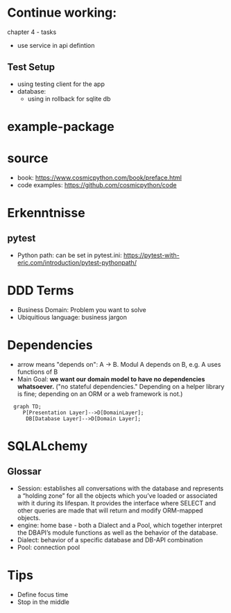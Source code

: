 # Continue working:

chapter 4 - tasks
- use service in api defintion

## Test Setup
- using testing client for the app
- database: 
  - using in rollback for sqlite db


# example-package

# source
- book: https://www.cosmicpython.com/book/preface.html
- code examples: https://github.com/cosmicpython/code

# Erkenntnisse

## pytest

- Python path: can be set in pytest.ini: https://pytest-with-eric.com/introduction/pytest-pythonpath/


# DDD Terms
- Business Domain: Problem you want to solve
- Ubiquitious language: business jargon

# Dependencies
- arrow means "depends on": A -> B. Modul A depends on B, e.g. A uses functions of B
- Main Goal: __we want our domain model to have no dependencies whatsoever.__ ("no stateful dependencies." Depending on a helper library is fine; depending on an ORM or a web framework is not.)

```mermaid
  graph TD;
     P[Presentation Layer]-->D[DomainLayer];
      DB[Database Layer]-->D[Domain Layer];
```

# SQLALchemy
## Glossar
- Session: establishes all conversations with the database and represents a “holding zone” for all the objects which you’ve loaded or associated with it during its lifespan. It provides the interface where SELECT and other queries are made that will return and modify ORM-mapped objects.
- engine: home base - both a Dialect and a Pool, which together interpret the DBAPI’s module functions as well as the behavior of the database.
- Dialect: behavior of a specific database and DB-API combination
- Pool: connection pool

# Tips
- Define focus time
- Stop in the middle